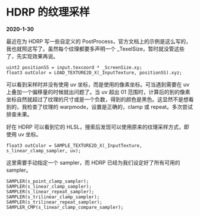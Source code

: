 # HDRP 的纹理采样

**2020-1-30**

最近在为 HDRP 写一些自定义的 PostProcess，官方文档上的示例是这么写的，我也就照这写了。虽然每个纹理都要多声明一个 _TexelSize，暂时就没管这些了，先实现效果再说。

	uint2 positionSS = input.texcoord * _ScreenSize.xy;
	float3 outColor = LOAD_TEXTURE2D_X(_InputTexture, positionSS).xyz;

可以看到采样时并没有使用 uv 坐标，而是使用的像素坐标。可当遇到需要在 uv 上叠加一个偏移量的时候就出问题了。当 uv 超出 01 范围时，计算后的到的像素坐标自然就超过了纹理的尺寸或是一个负数，得到的颜色是黑色。这显然不是想看到的，我检查了纹理的 warpmode，设置是正确的，clamp 或 repeat。多次尝试排查未果。

好在 HDRP 可以看到它的 HLSL，搜索后发现可以使用原来的纹理采样方式，即使用 uv 坐标。

	float3 outColor = SAMPLE_TEXTURE2D_X(_InputTexture, s_linear_clamp_sampler, uv);
	
这里需要手动指定一个 sampler，而 HDRP 已经为我们设定好了所有可用的 sampler。

	SAMPLER(s_point_clamp_sampler);
	SAMPLER(s_linear_clamp_sampler);
	SAMPLER(s_linear_repeat_sampler);
	SAMPLER(s_trilinear_clamp_sampler);
	SAMPLER(s_trilinear_repeat_sampler);
	SAMPLER_CMP(s_linear_clamp_compare_sampler);